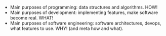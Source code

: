 - Main purposes of programming: data structures and algorithms. HOW!
- Main purposes of development: implementing features, make software become real. WHAT!
- Main purposes of software engineering: software architectures, devops, what features to use. WHY! (and meta how and what).